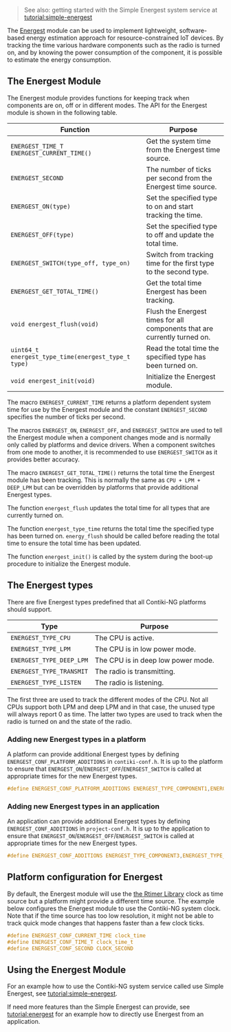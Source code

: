 > See also: getting started with the Simple Energest system service at [tutorial:simple-energest]

The [Energest](https://dl.acm.org/citation.cfm?id=1278979) module can be used to implement lightweight, software-based energy estimation approach for resource-constrained IoT devices. By tracking the time various hardware components such as the radio is turned on, and by knowing the power consumption of the component, it is possible to estimate the energy consumption.

## The Energest Module

The Energest module provides functions for keeping track when components are on, off or in different modes. The API for the Energest module is shown in the following table.

| Function                                           | Purpose                                                                   |
|----------------------------------------------------|---------------------------------------------------------------------------|
|`ENERGEST_TIME_T ENERGEST_CURRENT_TIME()`           | Get the system time from the Energest time source.                        |
|`ENERGEST_SECOND`                                   | The number of ticks per second from the Energest time source.             |
|`ENERGEST_ON(type)`                                 | Set the specified type to on and start tracking the time.       |
|`ENERGEST_OFF(type)`                                | Set the specified type to off and update the total time.        |
|`ENERGEST_SWITCH(type_off, type_on)`                | Switch from tracking time for the first type to the second type. |
|`ENERGEST_GET_TOTAL_TIME()`                         | Get the total time Energest has been tracking.                  |
|`void energest_flush(void)`                         | Flush the Energest times for all components that are currently turned on. |
|`uint64_t energest_type_time(energest_type_t type)` | Read the total time the specified type has been turned on.                |
|`void energest_init(void)`                          | Initialize the Energest module.                                           |

The macro `ENERGEST_CURRENT_TIME` returns a platform dependent system time for use by the Energest module and the constant `ENERGEST_SECOND` specifies the number of ticks per second.

The macros `ENERGEST_ON`, `ENERGEST_OFF`, and `ENERGEST_SWITCH` are used to tell the Energest module when a component changes mode and is normally only called by platforms and device drivers. When a component switches from one mode to another, it is recommended to use `ENERGEST_SWITCH` as it provides better accuracy.

The macro `ENERGEST_GET_TOTAL_TIME()` returns the total time the Energest module has been tracking. This is normally the same as `CPU + LPM + DEEP_LPM` but can be overridden by platforms that provide additional Energest types.

The function `energest_flush` updates the total time for all types that are currently turned on.

The function `energest_type_time` returns the total time the specified type has been turned on. `energy_flush` should be called before reading the total time to ensure the total time has been updated.

The function `energest_init()` is called by the system during the boot-up procedure to initialize the Energest module.


## The Energest types

There are five Energest types predefined that all Contiki-NG platforms should support.

| Type                    | Purpose                            |
|-------------------------|------------------------------------|
|`ENERGEST_TYPE_CPU`      | The CPU is active.                 |
|`ENERGEST_TYPE_LPM`      | The CPU is in low power mode.      |
|`ENERGEST_TYPE_DEEP_LPM` | The CPU is in deep low power mode. |
|`ENERGEST_TYPE_TRANSMIT` | The radio is transmitting.         |
|`ENERGEST_TYPE_LISTEN`   | The radio is listening.            |

The first three are used to track the different modes of the CPU. Not all CPUs support both LPM and deep LPM and in that case, the unused type will always report 0 as time. The latter two types are used to track when the radio is turned on and the state of the radio.

### Adding new Energest types in a platform

A platform can provide additional Energest types by defining `ENERGEST_CONF_PLATFORM_ADDITIONS` in `contiki-conf.h`. It is up to the platform to ensure that `ENERGEST_ON`/`ENERGEST_OFF`/`ENERGEST_SWITCH` is called at appropriate times for the new Energest types.

```c
#define ENERGEST_CONF_PLATFORM_ADDITIONS ENERGEST_TYPE_COMPONENT1,ENERGEST_TYPE_COMPONENT2
```

### Adding new Energest types in an application

An application can provide additional Energest types by defining `ENERGEST_CONF_ADDITIONS` in `project-conf.h`. It is up to the application to ensure that `ENERGEST_ON`/`ENERGEST_OFF`/`ENERGEST_SWITCH` is called at appropriate times for the new Energest types.

```c
#define ENERGEST_CONF_ADDITIONS ENERGEST_TYPE_COMPONENT3,ENERGEST_TYPE_COMPONENT4
```

## Platform configuration for Energest

By default, the Energest module will use the [the Rtimer Library](https://github.com/contiki-ng/contiki-ng/wiki/Documentation:-Timers#the-rtimer-library) clock as time source but a platform might provide a different time source. The example below configures the Energest module to use the Contiki-NG system clock. Note that if the time source has too low resolution, it might not be able to track quick mode changes that happens faster than a few clock ticks.

```c
#define ENERGEST_CONF_CURRENT_TIME clock_time
#define ENERGEST_CONF_TIME_T clock_time_t
#define ENERGEST_CONF_SECOND CLOCK_SECOND
```

## Using the Energest Module

For an example how to use the Contiki-NG system service called use Simple Energest, see [tutorial:simple-energest].

If need more features than the Simple Energest can provide, see [tutorial:energest] for an example how to directly use Energest from an application.

[tutorial:simple-energest]: https://github.com/contiki-ng/contiki-ng/wiki/Tutorial:-Energy-monitoring
[tutorial:energest]: https://github.com/contiki-ng/contiki-ng/wiki/Tutorial:-Energy-monitoring
